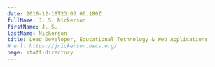 ```yaml
---
date: 2018-12-18T23:03:06.180Z
fullName: J. S. Nickerson
firstName: J. S.
lastName: Nickerson
title: Lead Developer, Educational Technology & Web Applications
# url: https://jnickerson.bscs.org/
page: staff-directory
---
```

